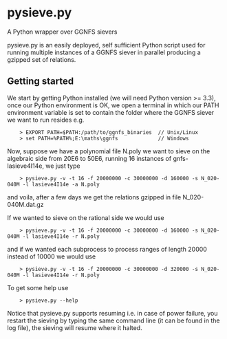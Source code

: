 pysieve.py
==========
A Python wrapper over GGNFS sievers

pysieve.py is an easily deployed, self sufficient Python script used
for running multiple instances of a GGNFS siever in parallel producing
a gzipped set of relations.

Getting started
---------------

We start by getting Python installed (we will need Python version >= 3.3),
once our Python environment is OK, we open a terminal in which our
PATH environment variable is set to contain the folder where the GGNFS
siever we want to run resides e.g. 

        > EXPORT PATH=$PATH:/path/to/ggnfs_binaries  // Unix/Linux
        > set PATH=%PATH%;E:\maths\ggnfs             // Windows

Now, suppose we have a polynomial file N.poly we want to sieve on the algebraic
side from 20E6 to 50E6, running 16 instances of gnfs-lasieve4I14e, we just type

        > pysieve.py -v -t 16 -f 20000000 -c 30000000 -d 160000 -s N_020-040M -l lasieve4I14e -a N.poly

and voila, after a few days we get the relations gzipped in file N_020-040M.dat.gz

If we wanted to sieve on the rational side we would use

        > pysieve.py -v -t 16 -f 20000000 -c 30000000 -d 160000 -s N_020-040M -l lasieve4I14e -r N.poly

and if we wanted each subprocess to process ranges of length 20000 instead of 10000 we would use

        > pysieve.py -v -t 16 -f 20000000 -c 30000000 -d 320000 -s N_020-040M -l lasieve4I14e -r N.poly

To get some help use

        > pysieve.py --help

Notice that pysieve.py supports resuming i.e. in case of power failure, you restart
the sieving by typing the same command line (it can be found in the log file), the sieving
will resume where it halted.

